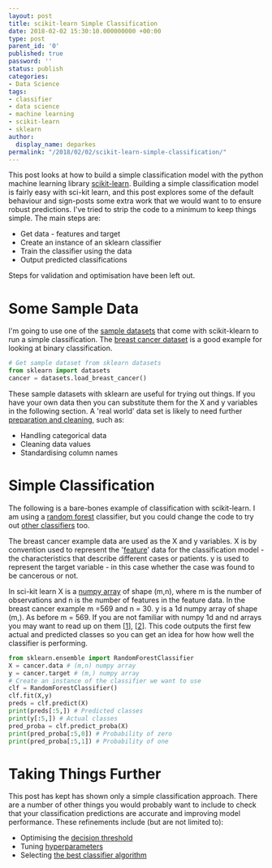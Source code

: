 ```yaml
---
layout: post
title: scikit-learn Simple Classification
date: 2018-02-02 15:30:10.000000000 +00:00
type: post
parent_id: '0'
published: true
password: ''
status: publish
categories:
- Data Science
tags:
- classifier
- data science
- machine learning
- scikit-learn
- sklearn
author:
  display_name: deparkes
permalink: "/2018/02/02/scikit-learn-simple-classification/"
---
```

This post looks at how to build a simple classification model with the python machine learning library <a href="https://scikit-learn.org/stable/">scikit-learn</a>. Building a simple classification model is fairly easy with sci-kit learn, and this post explores some of the default behaviour and sign-posts some extra work that we would want to to ensure robust predictions.
I've tried to strip the code to a minimum to keep things simple. The main steps are:
<ul>
<li>Get data - features and target</li>
<li>Create an instance of an sklearn classifier</li>
<li>Train the classifier using the data</li>
<li>Output predicted classifications</li>
</ul>
Steps for validation and optimisation have been left out.
<h1>Some Sample Data</h1>
I'm going to use one of the <a href="{{site.baseurl}}/2016/11/11/python-sample-datasets/">sample datasets</a> that come with scikit-klearn to run a simple classification. The <a href="https://scikit-learn.org/stable/modules/generated/sklearn.datasets.load_breast_cancer.html">breast cancer dataset</a> is a good example for looking at binary classification.

```python
# Get sample dataset from sklearn datasets
from sklearn import datasets
cancer = datasets.load_breast_cancer()
```

These sample datasets with sklearn are useful for trying out things. If you have your own data then you can substitute them for the X and y variables in the following section.
A 'real world' data set is likely to need further <a href="https://machinelearningmastery.com/data-cleaning-turn-messy-data-into-tidy-data/">preparation and cleaning</a>, such as:
<ul>
<li>Handling categorical data</li>
<li>Cleaning data values</li>
<li>Standardising column names</li>
</ul>
<h1>Simple Classification</h1>
The following is a bare-bones example of classification with scikit-learn. I am using a <a href="https://scikit-learn.org/stable/modules/generated/sklearn.ensemble.RandomForestClassifier.html">random forest</a> classifier, but you could change the code to try out <a href="https://scikit-learn.org/stable/auto_examples/classification/plot_classifier_comparison.html">other classifiers</a> too.

The breast cancer example data are used as the X and y variables. X is by convention used to represent the '<a href="https://en.wikipedia.org/wiki/Feature_(machine_learning)">feature</a>' data for the classification model - the characteristics that describe different cases or patients. y is used to represent the target variable - in this case whether the case was found to be cancerous or not.

In sci-kit learn X is a <a href="https://docs.scipy.org/doc/numpy-1.13.0/reference/arrays.ndarray.html">numpy array</a> of shape (m,n), where m is the number of observations and n is the number of features in the feature data. In the breast cancer example m =569 and n = 30. y is a 1d numpy array of shape (m,). As before m = 569. If you are not familiar with numpy 1d and nd arrays you may want to read up on them [<a href="https://stackoverflow.com/questions/22053050/difference-between-numpy-array-shape-r-1-and-r">1</a>], [<a href="https://stackoverflow.com/questions/29241056/how-does-numpy-newaxis-work-and-when-to-use-it">2</a>].
This code outputs the first few actual and predicted classes so you can get an idea for how how well the classifier is performing.

```python
from sklearn.ensemble import RandomForestClassifier
X = cancer.data # (m,n) numpy array
y = cancer.target # (m,) numpy array
# Create an instance of the classifier we want to use
clf = RandomForestClassifier()
clf.fit(X,y)
preds = clf.predict(X)
print(preds[:5,]) # Predicted classes
print(y[:5,]) # Actual classes
pred_proba = clf.predict_proba(X)
print(pred_proba[:5,0]) # Probability of zero
print(pred_proba[:5,1]) # Probability of one
```

<h1>Taking Things Further</h1>
This post has kept has shown only a simple classification approach. There are a number of other things you would probably want to include to check that your classification predictions are accurate and improving model performance.
These refinements include (but are not limited to):
<ul>
<li>Optimising the <a href="https://stackoverflow.com/questions/19984957/scikit-predict-default-threshold">decision threshold</a>
</li>
<li>Tuning <a href="https://en.wikipedia.org/wiki/Hyperparameter_optimization">hyperparameters</a>
</li>
<li>Selecting <a href="https://sebastianraschka.com/blog/2016/model-evaluation-selection-part1.html">the best classifier algorithm</a>
</li>
</ul>
